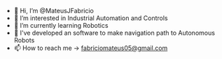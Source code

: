 - 👋 Hi, I’m @MateusJFabricio
- 👀 I’m interested in Industrial Automation and Controls
- 🌱 I’m currently learning Robotics
- 💞️ I've developed an software to make navigation path to Autonomous Robots
- 📫 How to reach me -> fabriciomateus05@gmail.com

<!---
MateusJFabricio/MateusJFabricio is a ✨ special ✨ repository because its `README.md` (this file) appears on your GitHub profile.
You can click the Preview link to take a look at your changes.
--->
